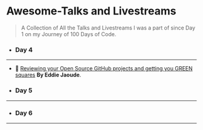 # Awesome-Talks and Livestreams

> A Collection of All the Talks and Livestreams I was a part of since Day 1 on my Journey of 100 Days of Code.

<!-- - ### Day 1

---

- ### Day 2

---

- ### Day 3

--- -->

- ### Day 4

---

- 🚩 [Reviewing your Open Source GitHub projects and getting you GREEN squares](https://www.youtube.com/watch?v=djpH43hsOJI) **By Eddie Jaoude**.

- ### Day 5

---

- ### Day 6

---
